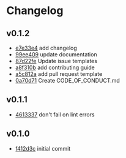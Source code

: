 # Changelog

## v0.1.2

- [e7e33e4](https://github.com/andrewmcodes/rubocop-linter-action/commit/e7e33e46da65c4ae525d0a22027b706270fef651) add changelog
- [99ee409](https://github.com/andrewmcodes/rubocop-linter-action/commit/99ee4090634615b9b675ba844e45aefd312d9df4) update documentation
- [87d22fe](https://github.com/andrewmcodes/rubocop-linter-action/commit/87d22feb2891815e8cd87d04f0ca3fa229114477) Update issue templates
- [a8f310b](https://github.com/andrewmcodes/rubocop-linter-action/commit/a8f310be4319852fa76ca2d9bce95113b487014c) add contributing guide
- [a5c812a](https://github.com/andrewmcodes/rubocop-linter-action/commit/a5c812a7e2a03101dcb7a323ecdf0dd1b7c51e60) add pull request template
- [0a70d71](https://github.com/andrewmcodes/rubocop-linter-action/commit/0a70d71dbf9e6b878e594d0fc1e984c251d10a52) Create CODE_OF_CONDUCT.md

## v0.1.1

- [4613337](https://github.com/andrewmcodes/rubocop-linter-action/commit/4613337a99525047ad39a618543cb2cad2a583bd) don't fail on lint errors

## v0.1.0

- [f412d3c](https://github.com/andrewmcodes/rubocop-linter-action/commit/f412d3cc8311a4e94bf648b6b2f0d2f48678e143) initial commit
